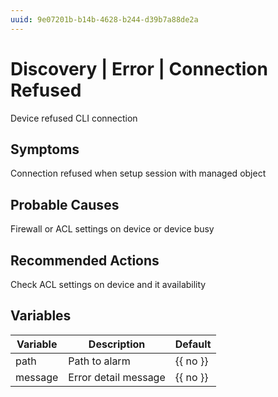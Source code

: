```yaml
---
uuid: 9e07201b-b14b-4628-b244-d39b7a88de2a
---
```

# Discovery | Error | Connection Refused

Device refused CLI connection

## Symptoms

Connection refused when setup session with managed object

## Probable Causes

Firewall or ACL settings on device or device busy

## Recommended Actions

Check ACL settings on device and it availability

## Variables

Variable | Description | Default
--- | --- | ---
path | Path to alarm | {{ no }}
message | Error detail message | {{ no }}
